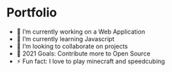 # Portfolio
<ul>
  <li>🔭 I’m currently working on a Web Application</li>
  <li>🌱 I’m currently learning Javascript</li>
  <li>👯 I’m looking to collaborate on projects</li>
  <li>🥅 2021 Goals: Contribute more to Open Source</li>
  <li>⚡ Fun fact: I love to play minecraft and speedcubing</li>
</ul>
